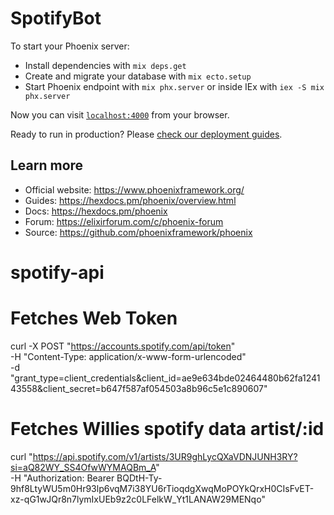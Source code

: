 # SpotifyBot

To start your Phoenix server:

  * Install dependencies with `mix deps.get`
  * Create and migrate your database with `mix ecto.setup`
  * Start Phoenix endpoint with `mix phx.server` or inside IEx with `iex -S mix phx.server`

Now you can visit [`localhost:4000`](http://localhost:4000) from your browser.

Ready to run in production? Please [check our deployment guides](https://hexdocs.pm/phoenix/deployment.html).

## Learn more

  * Official website: https://www.phoenixframework.org/
  * Guides: https://hexdocs.pm/phoenix/overview.html
  * Docs: https://hexdocs.pm/phoenix
  * Forum: https://elixirforum.com/c/phoenix-forum
  * Source: https://github.com/phoenixframework/phoenix
# spotify-api


# Fetches Web Token
curl -X POST "https://accounts.spotify.com/api/token" \
     -H "Content-Type: application/x-www-form-urlencoded" \
     -d "grant_type=client_credentials&client_id=ae9e634bde02464480b62fa124143558&client_secret=b647f587af054503a8b96c5e1c890607"

# Fetches Willies spotify data artist/:id
 curl "https://api.spotify.com/v1/artists/3UR9ghLycQXaVDNJUNH3RY?si=aQ82WY_SS4OfwWYMAQBm_A" \
     -H "Authorization: Bearer  BQDtH-Ty-9hf8LtyWU5m0Hr93lp6vqM7i38YU6rTioqdgXwqMoPOYkQrxH0CIsFvET-xz-qG1wJQr8n7lymIxUEb9z2c0LFelkW_Yt1LANAW29MENqo"
